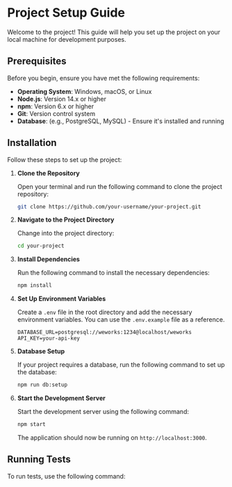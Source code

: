 # Project Setup Guide

Welcome to the project! This guide will help you set up the project on your local machine for development purposes.

## Prerequisites

Before you begin, ensure you have met the following requirements:

- **Operating System**: Windows, macOS, or Linux
- **Node.js**: Version 14.x or higher
- **npm**: Version 6.x or higher
- **Git**: Version control system
- **Database**: (e.g., PostgreSQL, MySQL) - Ensure it's installed and running

## Installation

Follow these steps to set up the project:

1. **Clone the Repository**

   Open your terminal and run the following command to clone the project repository:

   ```bash
   git clone https://github.com/your-username/your-project.git
   ```

2. **Navigate to the Project Directory**

   Change into the project directory:

   ```bash
   cd your-project
   ```

3. **Install Dependencies**

   Run the following command to install the necessary dependencies:

   ```bash
   npm install
   ```

4. **Set Up Environment Variables**

   Create a `.env` file in the root directory and add the necessary environment variables. You can use the `.env.example` file as a reference.

   ```plaintext
   DATABASE_URL=postgresql://weworks:1234@localhost/weworks
   API_KEY=your-api-key
   ```

5. **Database Setup**

   If your project requires a database, run the following command to set up the database:

   ```bash
   npm run db:setup
   ```

6. **Start the Development Server**

   Start the development server using the following command:

   ```bash
   npm start
   ```

   The application should now be running on `http://localhost:3000`.

## Running Tests

To run tests, use the following command:

